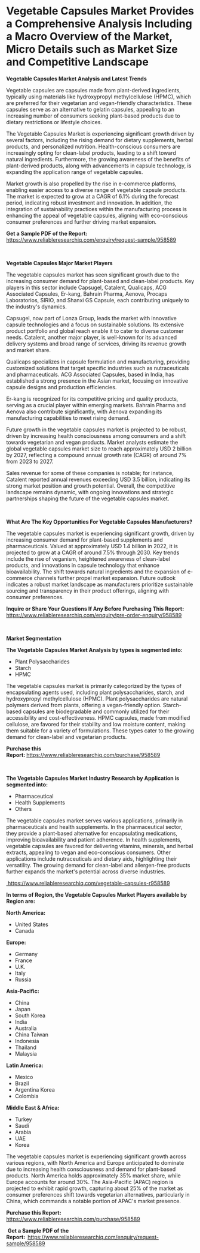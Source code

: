 <p><h1>Vegetable Capsules Market Provides a Comprehensive Analysis Including a Macro Overview of the Market, Micro Details such as Market Size and Competitive Landscape</h1></p><p><strong>Vegetable Capsules Market Analysis and Latest Trends</strong></p>
<p><p>Vegetable capsules are capsules made from plant-derived ingredients, typically using materials like hydroxypropyl methylcellulose (HPMC), which are preferred for their vegetarian and vegan-friendly characteristics. These capsules serve as an alternative to gelatin capsules, appealing to an increasing number of consumers seeking plant-based products due to dietary restrictions or lifestyle choices.</p><p>The Vegetable Capsules Market is experiencing significant growth driven by several factors, including the rising demand for dietary supplements, herbal products, and personalized nutrition. Health-conscious consumers are increasingly opting for clean-label products, leading to a shift toward natural ingredients. Furthermore, the growing awareness of the benefits of plant-derived products, along with advancements in capsule technology, is expanding the application range of vegetable capsules.</p><p>Market growth is also propelled by the rise in e-commerce platforms, enabling easier access to a diverse range of vegetable capsule products. The market is expected to grow at a CAGR of 6.1% during the forecast period, indicating robust investment and innovation. In addition, the integration of sustainability practices within the manufacturing process is enhancing the appeal of vegetable capsules, aligning with eco-conscious consumer preferences and further driving market expansion.</p></p>
<p><strong>Get a Sample PDF of the Report:&nbsp;</strong> <a href="https://www.reliableresearchiq.com/enquiry/request-sample/958589?utm_campaign=2866&utm_medium=2&utm_source=Github&utm_content=ia&utm_term=19042025&utm_id=vegetable-capsules">https://www.reliableresearchiq.com/enquiry/request-sample/958589</a></p>
<p>&nbsp;</p>
<p><strong>Vegetable Capsules Major Market Players</strong></p>
<p><p>The vegetable capsules market has seen significant growth due to the increasing consumer demand for plant-based and clean-label products. Key players in this sector include Capsugel, Catalent, Qualicaps, ACG Associated Capsules, Er-kang, Bahrain Pharma, Aenova, Procaps Laboratorios, SIRIO, and Shanxi GS Capsule, each contributing uniquely to the industry's dynamics.</p><p>Capsugel, now part of Lonza Group, leads the market with innovative capsule technologies and a focus on sustainable solutions. Its extensive product portfolio and global reach enable it to cater to diverse customer needs. Catalent, another major player, is well-known for its advanced delivery systems and broad range of services, driving its revenue growth and market share.</p><p>Qualicaps specializes in capsule formulation and manufacturing, providing customized solutions that target specific industries such as nutraceuticals and pharmaceuticals. ACG Associated Capsules, based in India, has established a strong presence in the Asian market, focusing on innovative capsule designs and production efficiencies.</p><p>Er-kang is recognized for its competitive pricing and quality products, serving as a crucial player within emerging markets. Bahrain Pharma and Aenova also contribute significantly, with Aenova expanding its manufacturing capabilities to meet rising demand.</p><p>Future growth in the vegetable capsules market is projected to be robust, driven by increasing health consciousness among consumers and a shift towards vegetarian and vegan products. Market analysts estimate the global vegetable capsules market size to reach approximately USD 2 billion by 2027, reflecting a compound annual growth rate (CAGR) of around 7% from 2023 to 2027.</p><p>Sales revenue for some of these companies is notable; for instance, Catalent reported annual revenues exceeding USD 3.5 billion, indicating its strong market position and growth potential. Overall, the competitive landscape remains dynamic, with ongoing innovations and strategic partnerships shaping the future of the vegetable capsules market.</p></p>
<p>&nbsp;</p>
<p><strong>What Are The Key Opportunities For Vegetable Capsules Manufacturers?</strong></p>
<p><p>The vegetable capsules market is experiencing significant growth, driven by increasing consumer demand for plant-based supplements and pharmaceuticals. Valued at approximately USD 1.4 billion in 2022, it is projected to grow at a CAGR of around 7.5% through 2030. Key trends include the rise of veganism, heightened awareness of clean-label products, and innovations in capsule technology that enhance bioavailability. The shift towards natural ingredients and the expansion of e-commerce channels further propel market expansion. Future outlook indicates a robust market landscape as manufacturers prioritize sustainable sourcing and transparency in their product offerings, aligning with consumer preferences.</p></p>
<p><strong>Inquire or Share Your Questions If Any Before Purchasing This Report:</strong> <a href="https://www.reliableresearchiq.com/enquiry/pre-order-enquiry/958589?utm_campaign=2866&utm_medium=2&utm_source=Github&utm_content=ia&utm_term=19042025&utm_id=vegetable-capsules">https://www.reliableresearchiq.com/enquiry/pre-order-enquiry/958589</a></p>
<p>&nbsp;</p>
<p><strong>Market Segmentation</strong></p>
<p><strong>The Vegetable Capsules Market Analysis by types is segmented into:</strong></p>
<p><ul><li>Plant Polysaccharides</li><li>Starch</li><li>HPMC</li></ul></p>
<p><p>The vegetable capsules market is primarily categorized by the types of encapsulating agents used, including plant polysaccharides, starch, and hydroxypropyl methylcellulose (HPMC). Plant polysaccharides are natural polymers derived from plants, offering a vegan-friendly option. Starch-based capsules are biodegradable and commonly utilized for their accessibility and cost-effectiveness. HPMC capsules, made from modified cellulose, are favored for their stability and low moisture content, making them suitable for a variety of formulations. These types cater to the growing demand for clean-label and vegetarian products.</p></p>
<p><strong>Purchase this Report:&nbsp;</strong><a href="https://www.reliableresearchiq.com/purchase/958589?utm_campaign=2866&utm_medium=2&utm_source=Github&utm_content=ia&utm_term=19042025&utm_id=vegetable-capsules">https://www.reliableresearchiq.com/purchase/958589</a></p>
<p>&nbsp;</p>
<p><strong>The Vegetable Capsules Market Industry Research by Application is segmented into:</strong></p>
<p><ul><li>Pharmaceutical</li><li>Health Supplements</li><li>Others</li></ul></p>
<p><p>The vegetable capsules market serves various applications, primarily in pharmaceuticals and health supplements. In the pharmaceutical sector, they provide a plant-based alternative for encapsulating medications, improving bioavailability and patient adherence. In health supplements, vegetable capsules are favored for delivering vitamins, minerals, and herbal extracts, appealing to vegan and eco-conscious consumers. Other applications include nutraceuticals and dietary aids, highlighting their versatility. The growing demand for clean-label and allergen-free products further expands the market's potential across diverse industries.</p></p>
<p><a href="https://www.reliableresearchiq.com/vegetable-capsules-r958589?utm_campaign=2866&utm_medium=2&utm_source=Github&utm_content=ia&utm_term=19042025&utm_id=vegetable-capsules">&nbsp;https://www.reliableresearchiq.com/vegetable-capsules-r958589</a></p>
<p><strong>In terms of Region, the Vegetable Capsules Market Players available by Region are:</strong></p>
<p>
    <p> <strong> North America: </strong>
        <ul>
            <li>United States</li>
            <li>Canada</li>
        </ul>
        </p> 
    <p> <strong> Europe: </strong>
        <ul>
            <li>Germany</li>
            <li>France</li>
            <li>U.K.</li>
            <li>Italy</li>
            <li>Russia</li>
        </ul>
        </p> 
    <p> <strong> Asia-Pacific: </strong>
        <ul>
            <li>China</li>
            <li>Japan</li>
            <li>South Korea</li>
            <li>India</li>
            <li>Australia</li>
            <li>China Taiwan</li>
            <li>Indonesia</li>
            <li>Thailand</li>
            <li>Malaysia</li>
        </ul>
        </p> 
    <p> <strong> Latin America: </strong>
        <ul>
            <li>Mexico</li>
            <li>Brazil</li>
            <li>Argentina Korea</li>
            <li>Colombia</li>
        </ul>
        </p> 
    <p> <strong> Middle East & Africa: </strong>
        <ul>
            <li>Turkey</li>
            <li>Saudi</li>
            <li>Arabia</li>
            <li>UAE</li>
            <li>Korea</li>
        </ul>
    </p>
    </p>
<p><p>The vegetable capsules market is experiencing significant growth across various regions, with North America and Europe anticipated to dominate due to increasing health consciousness and demand for plant-based products. North America holds approximately 35% market share, while Europe accounts for around 30%. The Asia-Pacific (APAC) region is projected to exhibit rapid growth, capturing about 25% of the market as consumer preferences shift towards vegetarian alternatives, particularly in China, which commands a notable portion of APAC's market presence.</p></p>
<p><strong>Purchase this Report: </strong><a href="https://www.reliableresearchiq.com/purchase/958589?utm_campaign=2866&utm_medium=2&utm_source=Github&utm_content=ia&utm_term=19042025&utm_id=vegetable-capsules">https://www.reliableresearchiq.com/purchase/958589</a></p>
<p>&nbsp;<strong>Get a Sample PDF of the Report:&nbsp;&nbsp;</strong><a href="https://www.reliableresearchiq.com/enquiry/request-sample/958589?utm_campaign=2866&utm_medium=2&utm_source=Github&utm_content=ia&utm_term=19042025&utm_id=vegetable-capsules">https://www.reliableresearchiq.com/enquiry/request-sample/958589</a></p>
<p><strong></strong></p>
<p><p></p><p></p><p></p></p>